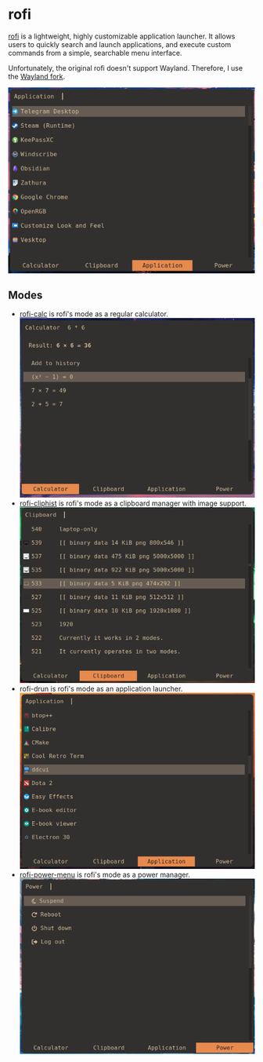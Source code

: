 # rofi

[rofi](https://github.com/davatorium/rofi) is a lightweight, highly customizable
application launcher. It allows users to quickly search and launch applications,
and execute custom commands from a simple, searchable menu interface.

Unfortunately, the original rofi doesn't support Wayland. Therefore, I use the
[Wayland fork](https://github.com/lbonn/rofi).

![rofi](rofi.png "rofi")

## Modes

- [rofi-calc](https://github.com/svenstaro/rofi-calc) is rofi's mode as a
  regular calculator. ![rofi-calc](rofi-calc.png "rofi-calc")
- [rofi-cliphist](https://github.com/sentriz/cliphist) is rofi's mode as a
  clipboard manager with image support.
  ![rofi-cliphist](rofi-cliphist.png "rofi-cliphist")
- rofi-drun is rofi's mode as an application launcher.
  ![rofi-drun](rofi-drun.png "rofi-drun")
- [rofi-power-menu](https://github.com/jluttine/rofi-power-menu) is rofi's mode
  as a power manager.
  ![rofi-power-menu](rofi-power-menu.png "rofi-power-menu")
